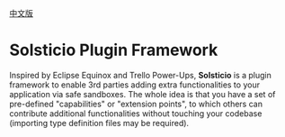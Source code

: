 [中文版](README.zh-cn.md)

# Solsticio Plugin Framework

Inspired by Eclipse Equinox and Trello Power-Ups, **Solsticio** is a plugin framework to enable 3rd parties 
adding extra functionalities to your application via safe sandboxes.  The whole idea is that you have a 
set of pre-defined "capabilities" or "extension points", to which others can contribute additional functionalities 
without touching your codebase (importing type definition files may be required). 



